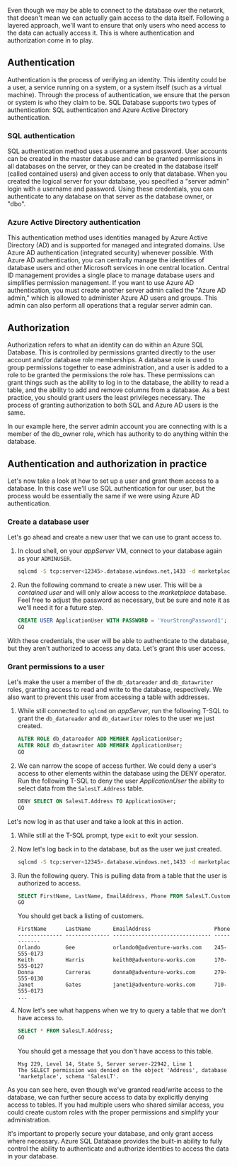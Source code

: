 Even though we may be able to connect to the database over the network, that doesn't mean we can actually gain access to the data itself. Following a layered approach, we'll want to ensure that only users who need access to the data can actually access it. This is where authentication and authorization come in to play.

## Authentication

Authentication is the process of verifying an identity. This identity could be a user, a service running on a system, or a system itself (such as a virtual machine). Through the process of authentication, we ensure that the person or system is who they claim to be. SQL Database supports two types of authentication: SQL authentication and Azure Active Directory authentication.

### SQL authentication

SQL authentication method uses a username and password. User accounts can be created in the master database and can be granted permissions in all databases on the server, or they can be created in the database itself (called contained users) and given access to only that database. When you created the logical server for your database, you specified a "server admin" login with a username and password. Using these credentials, you can authenticate to any database on that server as the database owner, or "dbo".

### Azure Active Directory authentication

This authentication method uses identities managed by Azure Active Directory (AD) and is supported for managed and integrated domains. Use Azure AD authentication (integrated security) whenever possible. With Azure AD authentication, you can centrally manage the identities of database users and other Microsoft services in one central location. Central ID management provides a single place to manage database users and simplifies permission management. If you want to use Azure AD authentication, you must create another server admin called the "Azure AD admin," which is allowed to administer Azure AD users and groups. This admin can also perform all operations that a regular server admin can.

## Authorization

Authorization refers to what an identity can do within an Azure SQL Database. This is controlled by permissions granted directly to the user account and/or database role memberships. A database role is used to group permissions together to ease administration, and a user is added to a role to be granted the permissions the role has. These permissions can grant things such as the ability to log in to the database, the ability to read a table, and the ability to add and remove columns from a database. As a best practice, you should grant users the least privileges necessary. The process of granting authorization to both SQL and Azure AD users is the same.

In our example here, the server admin account you are connecting with is a member of the db_owner role, which has authority to do anything within the database.

## Authentication and authorization in practice

Let's now take a look at how to set up a user and grant them access to a database. In this case we'll use SQL authentication for our user, but the process would be essentially the same if we were using Azure AD authentication.

### Create a database user

Let's go ahead and create a new user that we can use to grant access to.

1. In cloud shell, on your _appServer_ VM, connect to your database again as your `ADMINUSER`.

    ```bash
    sqlcmd -S tcp:server<12345>.database.windows.net,1433 -d marketplaceDb -U <username> -P <password> -N -l 30
    ```

1. Run the following command to create a new user. This will be a _contained user_ and will only allow access to the _marketplace_ database. Feel free to adjust the password as necessary, but be sure and note it as we'll need it for a future step.

    ```sql
    CREATE USER ApplicationUser WITH PASSWORD = 'YourStrongPassword1';
    GO
    ```

With these credentials, the user will be able to authenticate to the database, but they aren't authorized to access any data. Let's grant this user access.

### Grant permissions to a user

Let's make the user a member of the `db_datareader` and `db_datawriter` roles, granting access to read and write to the database, respectively. We also want to prevent this user from accessing a table with addresses.

1. While still connected to `sqlcmd` on _appServer_, run the following T-SQL to grant the `db_datareader` and `db_datawriter` roles to the user we just created.

    ```sql
    ALTER ROLE db_datareader ADD MEMBER ApplicationUser;
    ALTER ROLE db_datawriter ADD MEMBER ApplicationUser;
    GO
    ```

1. We can narrow the scope of access further. We could deny a user's access to other elements within the database using the DENY operator. Run the following T-SQL to deny the user _ApplicationUser_ the ability to select data from the `SalesLT.Address` table.

    ```sql
    DENY SELECT ON SalesLT.Address TO ApplicationUser;
    GO
    ```

Let's now log in as that user and take a look at this in action.

1. While still at the T-SQL prompt, type `exit` to exit your session.

1. Now let's log back in to the database, but as the user we just created.

    ```bash
    sqlcmd -S tcp:server<12345>.database.windows.net,1433 -d marketplaceDb -U ApplicationUser -P <password> -N -l 30
    ```

1. Run the following query. This is pulling data from a table that the user is authorized to access.

    ```sql
    SELECT FirstName, LastName, EmailAddress, Phone FROM SalesLT.Customer;
    GO
    ```

    You should get back a listing of customers.

    ```output
    FirstName      LastName       EmailAddress                    Phone
    -------------- -------------- ------------------------------- ------------
    Orlando        Gee            orlando0@adventure-works.com    245-555-0173
    Keith          Harris         keith0@adventure-works.com      170-555-0127
    Donna          Carreras       donna0@adventure-works.com      279-555-0130
    Janet          Gates          janet1@adventure-works.com      710-555-0173
    ...
    ```

1. Now let's see what happens when we try to query a table that we don't have access to.

    ```sql
    SELECT * FROM SalesLT.Address;
    GO
    ```

    You should get a message that you don't have access to this table.

    ```output
    Msg 229, Level 14, State 5, Server server-22942, Line 1
    The SELECT permission was denied on the object 'Address', database 'marketplace', schema 'SalesLT'.
    ```

As you can see here, even though we've granted read/write access to the database, we can further secure access to data by explicitly denying access to tables. If you had multiple users who shared similar access, you could create custom roles with the proper permissions and simplify your administration.

It's important to properly secure your database, and only grant access where necessary. Azure SQL Database provides the built-in ability to fully control the ability to authenticate and authorize identities to access the data in your database.